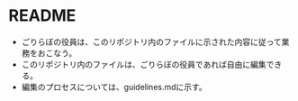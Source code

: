 # README
- ごりらぼの役員は、このリポジトリ内のファイルに示された内容に従って業務をおこなう。
- このリポジトリ内のファイルは、ごりらぼの役員であれば自由に編集できる。
- 編集のプロセスについては、guidelines.mdに示す。
